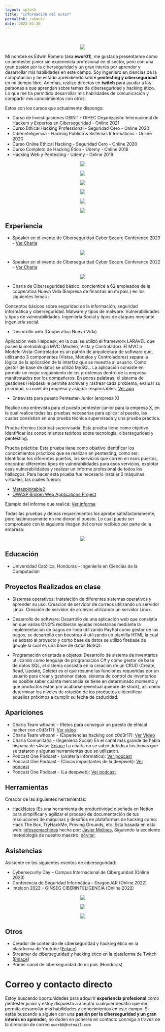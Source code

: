 ```yaml
---
layout: splash
title: "Información del autor"
permalink: /about/
date: 2023-01-20
---
```


<br>

<p align="center">
<img src="/assets/images/about/ewor01.png">
</p>

Mi nombre es Edwin Romero (aka **ewor01**), me gustaría presentarme como un pentester junior sin experiencia profesional en el sector, 
pero con una gran pasión por la ciberseguridad y un gran interés por aprender y desarrollar mis habilidades en este campo. 
Soy ingeniero en ciencias de la computación y he estado aprendiendo sobre **pentesting y ciberseguridad** en mi tiempo libre. 
Además, realizo directos en **twitch** para ayudar a las personas a que aprendan sobre temas de ciberseguridad y hacking ético. 
Lo que me ha permitido desarrollar mis habilidades de comunicación y compartir mis conocimientos con otros.

Estos son los cursos que actualmente dispongo:

- Curso de Investigaciones OSINT - OIHEC Organización Internacional de Hackers y Expertos en Ciberseguridad - Online 2021 
- Curso Ethical Hacking Professional - Seguridad Cero - Online 2020
- Ciberinteligencia - Hacking Publico & Sistemas Informáticos  - Online 2020
- Curso Online Ethical Hacking - Seguridad Cero - Online 2020
- Curso Completo de Hacking Ético - Udemy - Online  2019
- Hacking Web y Pentesting - Udemy - Online 2019


<p align="center">
<img src="/assets/images/about/Osint-OIHEC.png">
</p>

<p align="center">
<img src="/assets/images/about/ethical-hacking-professional.png">
</p>

<p align="center">
<img src="/assets/images/about/ciberinteligencia.png">
</p>

<p align="center">
<img src="/assets/images/about/ethical-hacking.png">
</p>

<p align="center">
<img src="/assets/images/about/hacking-etico-completo.png">
</p>

<p align="center">
<img src="/assets/images/about/hacking-web.png">
</p>


## Experiencia
- Speaker en el evento de Ciberseguridad Cyber Secure Conference 2023 - [Ver Charla](https://)

<p align="center">
<img src="/assets/images/about/Cyber-Secure-Nation.jpg">
</p>


- Speaker en el evento de Ciberseguridad Cyber Secure Conference 2022 - [Ver Charla](https://youtu.be/cAcId5gqJnU)

<p align="center">
<img src="/assets/images/about/Cyber-Secure-Nation.jpg">
</p>

- Charla de Ciberseguridad básico, concienticé a 62 empleados de la cooperativa Nueva Vida (Empresa de finanzas en mi país.) en los siguientes temas :

Conceptos básicos sobre seguridad de la información, seguridad informática y ciberseguridad.
Malware y tipos de malware.
Vulnerabilidades y tipos de vulnerabilidades.
Ingeniería Social y tipos de ataques mediante ingeniería social.

- Desarrollo web (Cooperativa Nueva Vida)

Aplicación web Helpdesk, en la cual se utilizó el framework LARAVEL que posee la  metodología MVC (Modelo, Vista y Controlador). 
El MVC o Modelo-Vista-Controlador es un patrón de arquitectura de software que, utilizando 3 componentes (Vistas, Modelos y Controladores) separa la lógica de la aplicación de la interfaz que se muestra al usuario. 
Como gestor de base de datos se utilizó MySQL. La aplicación consiste en permitir un mejor seguimiento de los problemas dentro de la empresa manifestados por los compañeros. 
En pocas palabras, el sistema de gestiones Helpdesk le permite archivar y rastrear cada problema; evaluar su prioridad, su nivel de progreso y asignar responsables. [Ver app](https://helpdesk.coopnuevavida.com/)

- Entrevista para puesto Pentester-Junior (empresa X)

Realice una entrevista para el puesto pentester-junior para la empresa X, en la cual realice todas las pruebas necesarias para aplicar al puesto, las cuales consistian en una prueba técnica supervisada y una prueba práctica.

Prueba técnica (teórica) supervisada:
Esta prueba tiene como objetivo identificar los conocimientos teóricos sobre tecnología, ciberseguridad y pentesting.

Prueba práctica: 
Esta prueba tiene como objetivo identificar los conocimientos prácticos que se realizan en pentesting, como ser: Identificar los diferentes puertos, los servicios que corren en esos puertos, encontrar diferentes tipos de vulnerabilidades para esos servicios, explotar esas vulnerabilidades y realizar un informe profesional de todos los hallazgos.
Para hacer esta prueba fue necesario instalar 2 máquinas virtuales, las cuales fueron:
- [Metasploitable2](https://sourceforge.net/projects/metasploitable/) 
- [OWASP Broken Web Applications Project](https://sourceforge.net/projects/owaspbwa/)

Ejemplo del informe que realicé: <a href="/assets/files/Devel.pdf">Ver informe</a>

Todas las pruebas y demas requerimientos los aprobe satisfactoriamente, pero lastimosamente no me dieron el puesto. Lo cual puede ser comprobado con la siguiente imagen del correo recibido por parte de la empresa:

<p align="center">
<img src="/assets/images/about/Devel.png">
</p>
 
## Educación

- Universidad Católica, Honduras – Ingeniería en Ciencias de la Computación 

## Proyectos Realizados en clase

- Sistemas operativos:
Instalación de diferentes sistemas operativos y aprender su uso.
Creación de servidor de correos utilizando un servidor Linux.
Creación de servidor de archivos utilizando un servidor Linux.

- Desarrollo de software:
Desarrollo de una aplicación web que consistía en que varias ONG’S recibieran ayudas monetarias mediante la implementación de pagos en línea utilizando PayPal como gestor de los pagos, se desarrolló con boostrap 4 utilizando un plantilla HTML la cual se adpato al proyecto y como base de datos se utilizó firebase de google la cual es una base de datos NoSQL.

- Programación orientada a objetos:
Desarrollo de sistema de inventarios utilizando como lenguaje de programación C# y como gestor de base de datos SQL, el sistema consistía en la creación de un CRUD (Create, Read, Update, Delete) es el que resume las funciones requeridas por un usuario para crear y gestionar datos. sistema de control de inventarios es posible saber cuánta mercancía se tiene en determinado momento y qué productos están por acabarse (eventual quiebre de stock), así como determinar los niveles de rotación de los productos e identificar aquellos próximos a cumplir su fecha de caducidad.


## Apariciones

- Charla Team whoami - (Retos para conseguir un puesto de ethical hacker con c0d3r17): [Ver video](https://youtu.be/6azrrjRFdEI?si=pXinqx3T9QYZUJsA)
- Charla Team whoami - (Experiencias hacking con c0d3r17): [Ver Video](https://www.youtube.com/watch?v=JFSYGdSUNpI&t=1090s)
- Charla Comunitaria - (Ingeniería Social) En el canal más grande de habla hispana de s4vitar [Enlace](https://twitch.tv/s4vitaar) La charla no se subió debido a los temas que se trataron y algunas herramientas que se utilizaron.
- Podcast One Podcast - (piratería informática): [Ver podcast](https://www.youtube.com/watch?v=XYuWT86ix-E)
- Podcast One Podcast - (Cosas impactantes de la deepweb): [Ver podcast](https://www.youtube.com/watch?v=uxphCzfOD14) 
- Podcast One Podcast - (La deepweb): [Ver podcast](https://www.youtube.com/watch?v=2shy9UKnyUY&t=50s)

## Herramientas

Creador de las siguientes herramientas:

- [HackNotes](https://ewor01.notion.site/ewor01/Gu-a-por-ewor01-fd09caf6aba74b67b405a9a5bf9644f9) (Es una herramienta de productividad diseñada en Notion para simplificar y agilizar el proceso de documentación de tus resoluciones de máquinas y desafíos en plataformas de hacking como: Hack The Box, TryHackMe, Proving Grounds, etc. Esta basada en esta web: [infosecmachines](https://infosecmachines.io/) hecha por: [Javier Molines](https://github.com/JavierMolines), Siguiendo la excelente metodología de nuestro maestro: [s4vitar](https://twitter.com/s4vitar).

## Asistencias
Asistente en los siguientes eventos de ciberseguridad:

- Cybersecurity Day – Campus Internacional de Ciberguridad (Online 2023)
- Conferencia de Seguridad Informática – DragonJAR (Online 2022)
- Intelcon 2022 – GINSEG CIBERINTELIGENCIA (Online 2022)

<p align="center">
<img src="/assets/images/about/Cybersecurity-Day.png">
</p>

<p align="center">
<img src="/assets/images/about/dragonjar.png">
</p>

<p align="center">
<img src="/assets/images/about/IntelCon.png">
</p>

## Otros

- Creador de contenido de ciberseguridad y hacking ético en la plataforma de Youtube ([Enlace](https://youtube.com/ewor161))
- Streamer de ciberseguridad y hacking ético en la plataforma de Twitch ([Enlace](https://twitch.tv/ewor01))
- Primer canal de ciberseguridad de mi país (Honduras)

# Correo y contacto directo

Estoy buscando oportunidades para adquirir **experiencia profesional** como pentester junior y estoy dispuesto a aceptar cualquier desafío que me permita desarrollar mis habilidades y conocimientos en este campo. 
Si estás buscando a alguien con una **pasión por la ciberseguridad y un gran interés en aprender**, no duden en ponerse en contacto conmigo a través de la dirección de correo `ewor80@hotmail.com`
